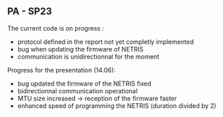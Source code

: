 ## PA - SP23

The current code is on progress :

- protocol defined in the report not yet completly implemented
- bug when updating the firmware of NETRIS
- communication is unidirectionnal for the moment

Progress for the presentation (14.06):
- bug updated the firmware of the NETRIS fixed
- bidirectionnal communication operational
- MTU size increased -> reception of the firmware faster
- enhanced speed of programming the NETRIS (duration divided by 2)